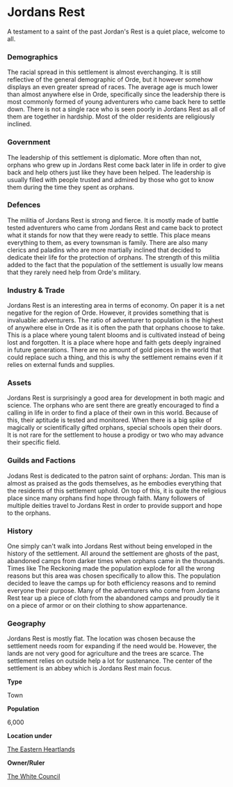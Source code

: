 Jordans Rest
============

A testament to a saint of the past Jordan's Rest is a quiet place, welcome to all.

### Demographics

The racial spread in this settlement is almost everchanging. It is still reflective of the general demographic of Orde, but it however somehow displays an even greater spread of races. The average age is much lower than almost anywhere else in Orde, specifically since the leadership there is most commonly formed of young adventurers who came back here to settle down. There is not a single race who is seen poorly in Jordans Rest as all of them are together in hardship. Most of the older residents are religiously inclined.

### Government

The leadership of this settlement is diplomatic. More often than not, orphans who grew up in Jordans Rest come back later in life in order to give back and help others just like they have been helped. The leadership is usually filled with people trusted and admired by those who got to know them during the time they spent as orphans.

### Defences

The militia of Jordans Rest is strong and fierce. It is mostly made of battle tested adventurers who came from Jordans Rest and came back to protect what it stands for now that they were ready to settle. This place means everything to them, as every townsman is family. There are also many clerics and paladins who are more martially inclined that decided to dedicate their life for the protection of orphans. The strength of this militia added to the fact that the population of the settlement is usually low means that they rarely need help from Orde's military.

### Industry & Trade

Jordans Rest is an interesting area in terms of economy. On paper it is a net negative for the region of Orde. However, it provides something that is invaluable: adventurers. The ratio of adventurer to population is the highest of anywhere else in Orde as it is often the path that orphans choose to take. This is a place where young talent blooms and is cultivated instead of being lost and forgotten. It is a place where hope and faith gets deeply ingrained in future generations. There are no amount of gold pieces in the world that could replace such a thing, and this is why the settlement remains even if it relies on external funds and supplies.

### Assets

Jordans Rest is surprisingly a good area for development in both magic and science. The orphans who are sent there are greatly encouraged to find a calling in life in order to find a place of their own in this world. Because of this, their aptitude is tested and monitored. When there is a big spike of magically or scientifically gifted orphans, special schools open their doors. It is not rare for the settlement to house a prodigy or two who may advance their specific field.

### Guilds and Factions

Jodans Rest is dedicated to the patron saint of orphans: Jordan. This man is almost as praised as the gods themselves, as he embodies everything that the residents of this settlement uphold. On top of this, it is quite the religious place since many orphans find hope through faith. Many followers of multiple deities travel to Jordans Rest in order to provide support and hope to the orphans.

### History

One simply can't walk into Jordans Rest without being enveloped in the history of the settlement. All around the settlement are ghosts of the past, abandoned camps from darker times when orphans came in the thousands. Times like The Reckoning made the population explode for all the wrong reasons but this area was chosen specifically to allow this. The population decided to leave the camps up for both efficiency reasons and to remind everyone their purpose.  Many of the adventurers who come from Jordans Rest tear up a piece of cloth from the abandoned camps and proudly tie it on a piece of armor or on their clothing to show appartenance.

### Geography

Jordans Rest is mostly flat. The location was chosen because the settlement needs room for expanding if the need would be. However, the lands are not very good for agriculture and the trees are scarce. The settlement relies on outside help a lot for sustenance. The center of the settlement is an abbey which is Jordans Rest main focus.

**Type**

Town

**Population**

6,000

**Location under**

[The Eastern Heartlands](/w/Ecaros-xohoo/a/the-eastern-heartlands-location)

**Owner/Ruler**

[The White Council](/w/Ecaros-xohoo/a/the-white-council-person)
